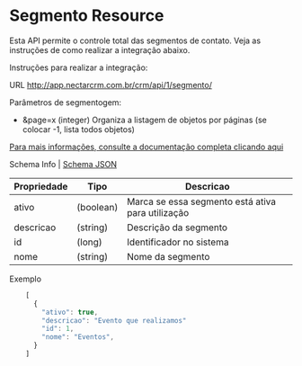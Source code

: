 # Segmento Resource

Esta API permite o controle total das segmentos de contato. Veja as instruções de como realizar a integração abaixo.

Instruções para realizar a integração:

URL
http://app.nectarcrm.com.br/crm/api/1/segmento/

Parâmetros de segmentogem:
* &page=x (integer) Organiza a listagem de objetos por páginas (se colocar -1, lista todos objetos)

[Para mais informações, consulte a documentação completa clicando aqui](http://docs.nectarcrm.apiary.io)

Schema Info | [Schema JSON](schema.json)

Propriedade | Tipo | Descricao
------------ | ------------- | -------------
ativo | (boolean) | Marca se essa segmento está ativa para utilização
descricao | (string) | Descrição da segmento
id | (long) | Identificador no sistema
nome | (string) | Nome da segmento

Exemplo
```js
    [
      {
        "ativo": true,
        "descricao": "Evento que realizamos"
        "id": 1,
        "nome": "Eventos",
      }
    ]
```